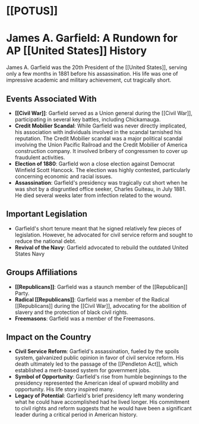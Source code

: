# [[POTUS]]
# James A. Garfield: A Rundown for AP [[United States]] History

James A. Garfield was the 20th President of the [[United States]], serving only a few months in 1881 before his assassination. His life was one of impressive academic and military achievement, cut tragically short.

## Events Associated With

*   **[[Civil War]]**: Garfield served as a Union general during the [[Civil War]], participating in several key battles, including Chickamauga.
*   **Credit Mobilier Scandal**: While Garfield was never directly implicated, his association with individuals involved in the scandal tarnished his reputation. The Credit Mobilier scandal was a major political scandal involving the Union Pacific Railroad and the Credit Mobilier of America construction company. It involved bribery of congressmen to cover up fraudulent activities.
*   **Election of 1880**: Garfield won a close election against Democrat Winfield Scott Hancock. The election was highly contested, particularly concerning economic and racial issues.
*   **Assassination**: Garfield's presidency was tragically cut short when he was shot by a disgruntled office seeker, Charles Guiteau, in July 1881. He died several weeks later from infection related to the wound.

## Important Legislation

*   Garfield's short tenure meant that he signed relatively few pieces of legislation. However, he advocated for civil service reform and sought to reduce the national debt.
*   **Revival of the Navy**: Garfield advocated to rebuild the outdated United States Navy

## Groups Affiliations

*   **[[Republicans]]**: Garfield was a staunch member of the [[Republican]] Party.
*   **Radical [[Republicans]]**: Garfield was a member of the Radical [[Republicans]] during the [[Civil War]], advocating for the abolition of slavery and the protection of black civil rights.
*   **Freemasons**: Garfield was a member of the Freemasons.

## Impact on the Country

*   **Civil Service Reform**: Garfield's assassination, fueled by the spoils system, galvanized public opinion in favor of civil service reform. His death ultimately led to the passage of the [[Pendleton Act]], which established a merit-based system for government jobs.
*   **Symbol of Opportunity**: Garfield's rise from humble beginnings to the presidency represented the American ideal of upward mobility and opportunity. His life story inspired many.
*   **Legacy of Potential**: Garfield's brief presidency left many wondering what he could have accomplished had he lived longer. His commitment to civil rights and reform suggests that he would have been a significant leader during a critical period in American history.
